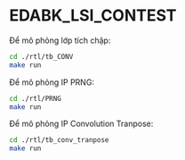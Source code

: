 # EDABK_LSI_CONTEST

Để mô phỏng lớp tích chập: 

```sh
cd ./rtl/tb_CONV
make run
```

Để mô phỏng IP PRNG: 
```sh
cd ./rtl/PRNG
make run

```
Để mô phỏng IP Convolution Tranpose: 
```sh
cd ./rtl/tb_conv_tranpose
make run

